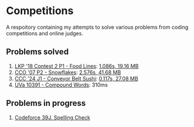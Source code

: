 # Competitions

A respoitory containing my attempts to solve various problems from coding competitions and online judges.

## Problems solved

  1. [LKP '18 Contest 2 P1 - Food Lines](FoodLines/README.md): [1.086s, 19.16 MB](https://dmoj.ca/submission/6253566)
  2. [CCO '07 P2 - Snowflakes](Snowflakes/README.md): [2.576s, 41.68 MB](https://dmoj.ca/submission/6262373)
  3. [CCC '24 J1 - Conveyor Belt Sushi](ConveyorBeltSushi/README.md): [0.117s, 27.08 MB](https://dmoj.ca/submission/6262374)
  4. [UVa 10391 - Compound Words](https://onlinejudge.org/index.php?option=com_onlinejudge&Itemid=8&page=show_problem&problem=1332): 310ms

## Problems in progress

  1. [Codeforce 39J. Spelling Check](SpellingCheck/README.md)
